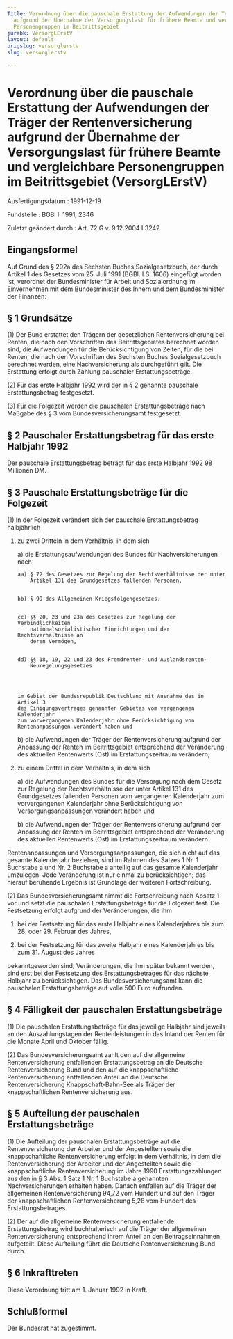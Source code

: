 ```yaml
---
Title: Verordnung über die pauschale Erstattung der Aufwendungen der Träger der Rentenversicherung
  aufgrund der Übernahme der Versorgungslast für frühere Beamte und vergleichbare
  Personengruppen im Beitrittsgebiet
jurabk: VersorgLErstV
layout: default
origslug: versorglerstv
slug: versorglerstv

---
```


# Verordnung über die pauschale Erstattung der Aufwendungen der Träger der Rentenversicherung aufgrund der Übernahme der Versorgungslast für frühere Beamte und vergleichbare Personengruppen im Beitrittsgebiet (VersorgLErstV)

Ausfertigungsdatum
:   1991-12-19

Fundstelle
:   BGBl I: 1991, 2346

Zuletzt geändert durch
:   Art. 72 G v. 9.12.2004 I 3242

## Eingangsformel

Auf Grund des § 292a des Sechsten Buches Sozialgesetzbuch, der durch
Artikel 1 des Gesetzes vom 25. Juli 1991 (BGBl. I S. 1606) eingefügt
worden ist, verordnet der Bundesminister für Arbeit und Sozialordnung
im Einvernehmen mit dem Bundesminister des Innern und dem
Bundesminister der Finanzen:

## § 1 Grundsätze

(1) Der Bund erstattet den Trägern der gesetzlichen Rentenversicherung
bei Renten, die nach den Vorschriften des Beitrittsgebietes berechnet
worden sind, die Aufwendungen für die Berücksichtigung von Zeiten, für
die bei Renten, die nach den Vorschriften des Sechsten Buches
Sozialgesetzbuch berechnet werden, eine Nachversicherung als
durchgeführt gilt. Die Erstattung erfolgt durch Zahlung pauschaler
Erstattungsbeträge.

(2) Für das erste Halbjahr 1992 wird der in § 2 genannte pauschale
Erstattungsbetrag festgesetzt.

(3) Für die Folgezeit werden die pauschalen Erstattungsbeträge nach
Maßgabe des § 3 vom Bundesversicherungsamt festgesetzt.

## § 2 Pauschaler Erstattungsbetrag für das erste Halbjahr 1992

Der pauschale Erstattungsbetrag beträgt für das erste Halbjahr 1992 98
Millionen DM.

## § 3 Pauschale Erstattungsbeträge für die Folgezeit

(1) In der Folgezeit verändert sich der pauschale Erstattungsbetrag
halbjährlich

1.  zu zwei Dritteln in dem Verhältnis, in dem sich

    a)  die Erstattungsaufwendungen des Bundes für Nachversicherungen nach

        aa) § 72 des Gesetzes zur Regelung der Rechtsverhältnisse der unter
            Artikel 131 des Grundgesetzes fallenden Personen,


        bb) § 99 des Allgemeinen Kriegsfolgengesetzes,


        cc) §§ 20, 23 und 23a des Gesetzes zur Regelung der Verbindlichkeiten
            nationalsozialistischer Einrichtungen und der Rechtsverhältnisse an
            deren Vermögen,


        dd) §§ 18, 19, 22 und 23 des Fremdrenten- und Auslandsrenten-
            Neuregelungsgesetzes




        im Gebiet der Bundesrepublik Deutschland mit Ausnahme des in Artikel 3
        des Einigungsvertrages genannten Gebietes vom vergangenen Kalenderjahr
        zum vorvergangenen Kalenderjahr ohne Berücksichtigung von
        Rentenanpassungen verändert haben und


    b)  die Aufwendungen der Träger der Rentenversicherung aufgrund der
        Anpassung der Renten im Beitrittsgebiet entsprechend der Veränderung
        des aktuellen Rentenwerts (Ost) im Erstattungszeitraum verändern,





2.  zu einem Drittel in dem Verhältnis, in dem sich

    a)  die Aufwendungen des Bundes für die Versorgung nach dem Gesetz zur
        Regelung der Rechtsverhältnisse der unter Artikel 131 des
        Grundgesetzes fallenden Personen vom vergangenen Kalenderjahr zum
        vorvergangenen Kalenderjahr ohne Berücksichtigung von
        Versorgungsanpassungen verändert haben und


    b)  die Aufwendungen der Träger der Rentenversicherung aufgrund der
        Anpassung der Renten im Beitrittsgebiet entsprechend der Veränderung
        des aktuellen Rentenwerts (Ost) im Erstattungszeitraum verändern.






Rentenanpassungen und Versorgungsanpassungen, die sich nicht auf das
gesamte Kalenderjahr beziehen, sind im Rahmen des Satzes 1 Nr. 1
Buchstabe a und Nr. 2 Buchstabe a anteilig auf das gesamte
Kalenderjahr umzulegen. Jede Veränderung ist nur einmal zu
berücksichtigen; das hierauf beruhende Ergebnis ist Grundlage der
weiteren Fortschreibung.

(2) Das Bundesversicherungsamt nimmt die Fortschreibung nach Absatz 1
vor und setzt die pauschalen Erstattungsbeträge für die Folgezeit
fest. Die Festsetzung erfolgt aufgrund der Veränderungen, die ihm

1.  bei der Festsetzung für das erste Halbjahr eines Kalenderjahres bis
    zum 28. oder 29. Februar des Jahres,


2.  bei der Festsetzung für das zweite Halbjahr eines Kalenderjahres bis
    zum 31. August des Jahres



bekanntgeworden sind; Veränderungen, die ihm später bekannt werden,
sind erst bei der Festsetzung des Erstattungsbetrages für das nächste
Halbjahr zu berücksichtigen. Das Bundesversicherungsamt kann die
pauschalen Erstattungsbeträge auf volle 500 Euro aufrunden.

## § 4 Fälligkeit der pauschalen Erstattungsbeträge

(1) Die pauschalen Erstattungsbeträge für das jeweilige Halbjahr sind
jeweils an den Auszahlungstagen der Rentenleistungen in das Inland der
Renten für die Monate April und Oktober fällig.

(2) Das Bundesversicherungsamt zahlt den auf die allgemeine
Rentenversicherung entfallenden Erstattungsbetrag an die Deutsche
Rentenversicherung Bund und den auf die knappschaftliche
Rentenversicherung entfallenden Anteil an die Deutsche
Rentenversicherung Knappschaft-Bahn-See als Träger der
knappschaftlichen Rentenversicherung aus.

## § 5 Aufteilung der pauschalen Erstattungsbeträge

(1) Die Aufteilung der pauschalen Erstattungsbeträge auf die
Rentenversicherung der Arbeiter und der Angestellten sowie die
knappschaftliche Rentenversicherung erfolgt in dem Verhältnis, in dem
die Rentenversicherung der Arbeiter und der Angestellten sowie die
knappschaftliche Rentenversicherung im Jahre 1990 Erstattungszahlungen
aus den in § 3 Abs. 1 Satz 1 Nr. 1 Buchstabe a genannten
Nachversicherungen erhalten haben. Danach entfallen auf die Träger der
allgemeinen Rentenversicherung 94,72 vom Hundert und auf den Träger
der knappschaftlichen Rentenversicherung 5,28 vom Hundert des
Erstattungsbetrages.

(2) Der auf die allgemeine Rentenversicherung entfallende
Erstattungsbetrag wird buchhalterisch auf die Träger der allgemeinen
Rentenversicherung entsprechend ihrem Anteil an den Beitragseinnahmen
aufgeteilt. Diese Aufteilung führt die Deutsche Rentenversicherung
Bund durch.

## § 6 Inkrafttreten

Diese Verordnung tritt am 1. Januar 1992 in Kraft.

## Schlußformel

Der Bundesrat hat zugestimmt.

